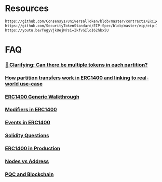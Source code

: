 # Resources

```sh
https://github.com/Consensys/UniversalToken/blob/master/contracts/ERC1400.sol
https://github.com/SecurityTokenStandard/EIP-Spec/blob/master/eip/eip-1400.md
https://youtu.be/TegyVjk8ejM?si=IkfvGIloI62hbx5U
```

# FAQ

### [🧱 Clarifying: Can there be multiple tokens in each partition? ](PartitionTokens.md)

### [How partition transfers work in ERC1400 and linking to real-world use-case](PartitionTransfers.md)

### [ERC1400 Generic Walkthrough](GenericWalkthrough.md)

### [Modifiers in ERC1400](Modifiers.md)

### [Events in ERC1400](Events.md)

### [Solidity Questions](SolidityQs.md)

### [ERC1400 in Production](Production.md)

### [Nodes vs Address](BlockchainConcepts.md)

### [PQC and Blockchain](PQC.md)